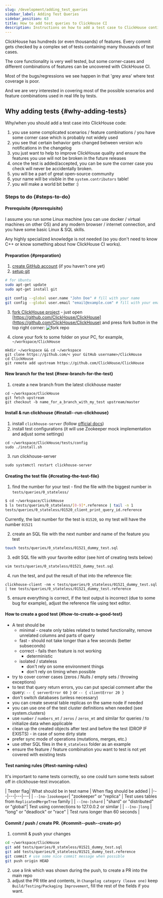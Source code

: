 ```yaml
---
slug: /development/adding_test_queries
sidebar_label: Adding Test Queries
sidebar_position: 63
title: How to add test queries to ClickHouse CI
description: Instructions on how to add a test case to ClickHouse continuous integration
---
```



ClickHouse has hundreds (or even thousands) of features. Every commit gets checked by a complex set of tests containing many thousands of test cases.

The core functionality is very well tested, but some corner-cases and different combinations of features can be uncovered with ClickHouse CI.

Most of the bugs/regressions we see happen in that 'grey area' where test coverage is poor.

And we are very interested in covering most of the possible scenarios and feature combinations used in real life by tests.

## Why adding tests {#why-adding-tests}

Why/when you should add a test case into ClickHouse code:
1) you use some complicated scenarios / feature combinations / you have some corner case which is probably not widely used
2) you see that certain behavior gets changed between version w/o notifications in the changelog
3) you just want to help to improve ClickHouse quality and ensure the features you use will not be broken in the future releases
4) once the test is added/accepted, you can be sure the corner case you check will never be accidentally broken.
5) you will be a part of great open-source community
6) your name will be visible in the `system.contributors` table!
7) you will make a world bit better :)

### Steps to do {#steps-to-do}

#### Prerequisite {#prerequisite}

I assume you run some Linux machine (you can use docker / virtual machines on other OS) and any modern browser / internet connection, and you have some basic Linux & SQL skills.

Any highly specialized knowledge is not needed (so you don't need to know C++ or know something about how ClickHouse CI works).


#### Preparation {#preparation}

1) [create GitHub account](https://github.com/join) (if you haven't one yet)
2) [setup git](https://docs.github.com/en/free-pro-team@latest/github/getting-started-with-github/set-up-git)
```bash
# for Ubuntu
sudo apt-get update
sudo apt-get install git

git config --global user.name "John Doe" # fill with your name
git config --global user.email "email@example.com" # fill with your email

```
3) [fork ClickHouse project](https://docs.github.com/en/free-pro-team@latest/github/getting-started-with-github/fork-a-repo) - just open [https://github.com/ClickHouse/ClickHouse](https://github.com/ClickHouse/ClickHouse) and press fork button in the top right corner:
![fork repo](https://github-images.s3.amazonaws.com/help/bootcamp/Bootcamp-Fork.png)

4) clone your fork to some folder on your PC, for example, `~/workspace/ClickHouse`
```
mkdir ~/workspace && cd ~/workspace
git clone https://github.com/< your GitHub username>/ClickHouse
cd ClickHouse
git remote add upstream https://github.com/ClickHouse/ClickHouse
```

#### New branch for the test {#new-branch-for-the-test}

1) create a new branch from the latest clickhouse master
```
cd ~/workspace/ClickHouse
git fetch upstream
git checkout -b name_for_a_branch_with_my_test upstream/master
```

#### Install & run clickhouse {#install--run-clickhouse}

1) install `clickhouse-server` (follow [official docs](/getting-started/install/))
2) install test configurations (it will use Zookeeper mock implementation and adjust some settings)
```
cd ~/workspace/ClickHouse/tests/config
sudo ./install.sh
```
3) run clickhouse-server
```
sudo systemctl restart clickhouse-server
```

#### Creating the test file {#creating-the-test-file}


1) find the number for your test - find the file with the biggest number in `tests/queries/0_stateless/`

```sh
$ cd ~/workspace/ClickHouse
$ ls tests/queries/0_stateless/[0-9]*.reference | tail -n 1
tests/queries/0_stateless/01520_client_print_query_id.reference
```
Currently, the last number for the test is `01520`, so my test will have the number `01521`

2) create an SQL file with the next number and name of the feature you test

```sh
touch tests/queries/0_stateless/01521_dummy_test.sql
```

3) edit SQL file with your favorite editor (see hint of creating tests below)
```sh
vim tests/queries/0_stateless/01521_dummy_test.sql
```


4) run the test, and put the result of that into the reference file:
```
clickhouse-client -nm < tests/queries/0_stateless/01521_dummy_test.sql | tee tests/queries/0_stateless/01521_dummy_test.reference
```

5) ensure everything is correct, if the test output is incorrect (due to some bug for example), adjust the reference file using text editor.

#### How to create a good test {#how-to-create-a-good-test}

- A test should be
	- minimal - create only tables related to tested functionality, remove unrelated columns and parts of query
	- fast - should not take longer than a few seconds (better subseconds)
	- correct - fails then feature is not working
        - deterministic
	- isolated / stateless
		- don't rely on some environment things
		- don't rely on timing when possible
- try to cover corner cases (zeros / Nulls / empty sets / throwing exceptions)
- to test that query return errors, you can put special comment after the query: `-- { serverError 60 }` or `-- { clientError 20 }`
- don't switch databases (unless necessary)
- you can create several table replicas on the same node if needed
- you can use one of the test cluster definitions when needed (see system.clusters)
- use `number` / `numbers_mt` / `zeros` / `zeros_mt` and similar for queries / to initialize data when applicable
- clean up the created objects after test and before the test (DROP IF EXISTS) - in case of some dirty state
- prefer sync mode of operations (mutations, merges, etc.)
- use other SQL files in the `0_stateless` folder as an example
- ensure the feature / feature combination you want to test is not yet covered with existing tests

#### Test naming rules {#test-naming-rules}

It's important to name tests correctly, so one could turn some tests subset off in clickhouse-test invocation.

| Tester flag| What should be in test name | When flag should be added |
|---|---|---|---|
| `--[no-]zookeeper`| "zookeeper" or "replica" | Test uses tables from `ReplicatedMergeTree` family |
| `--[no-]shard` | "shard" or "distributed" or "global"| Test using connections to 127.0.0.2 or similar |
| `--[no-]long` | "long" or "deadlock" or "race" | Test runs longer than 60 seconds |

#### Commit / push / create PR. {#commit--push--create-pr}

1) commit & push your changes
```sh
cd ~/workspace/ClickHouse
git add tests/queries/0_stateless/01521_dummy_test.sql
git add tests/queries/0_stateless/01521_dummy_test.reference
git commit # use some nice commit message when possible
git push origin HEAD
```
2) use a link which was shown during the push, to create a PR into the main repo
3) adjust the PR title and contents, in `Changelog category (leave one)` keep
`Build/Testing/Packaging Improvement`, fill the rest of the fields if you want.
